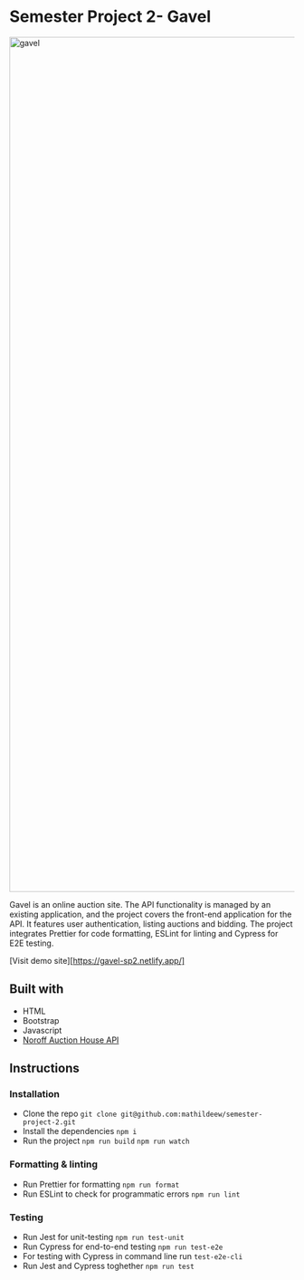 # Semester Project 2- Gavel
<img width="1510" alt="gavel" src="https://github.com/mathildeew/semester-project-2/assets/94295012/6616d1d1-4947-487d-a1be-085dca76cd1a">

Gavel is an online auction site. The API functionality is managed by an existing application, and the project covers the front-end application for the API. It features user authentication, listing auctions and bidding. The project integrates Prettier for code formatting, ESLint for linting and Cypress for E2E testing.

[Visit demo site][https://gavel-sp2.netlify.app/]

## Built with

- HTML
- Bootstrap
- Javascript
- [Noroff Auction House API](https://docs.noroff.dev/auctionhouse-endpoints/authentication)

## Instructions

### Installation

- Clone the repo
  `git clone git@github.com:mathildeew/semester-project-2.git`
- Install the dependencies
  `npm i`
- Run the project
  `npm run build`
  `npm run watch`

### Formatting & linting
- Run Prettier for formatting
  `npm run format`
- Run ESLint to check for programmatic errors
  `npm run lint`
  
### Testing
- Run Jest for unit-testing
  `npm run test-unit`
- Run Cypress for end-to-end testing
  `npm run test-e2e`
- For testing with Cypress in command line run 
  `test-e2e-cli`
- Run Jest and Cypress toghether
  `npm run test`
